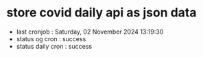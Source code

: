 # store covid daily api as json data

- last cronjob : Saturday, 02 November 2024 13:19:30
- status og cron : success
- status daily cron : success
      
      